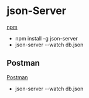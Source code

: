 # json-Server

[npm](https://www.npmjs.com/package/json-server/v/0.16.1)

- npm install -g json-server
- json-server --watch db.json

## Postman
[Postman](https://web.postman.co/)
- json-server --watch db.json  